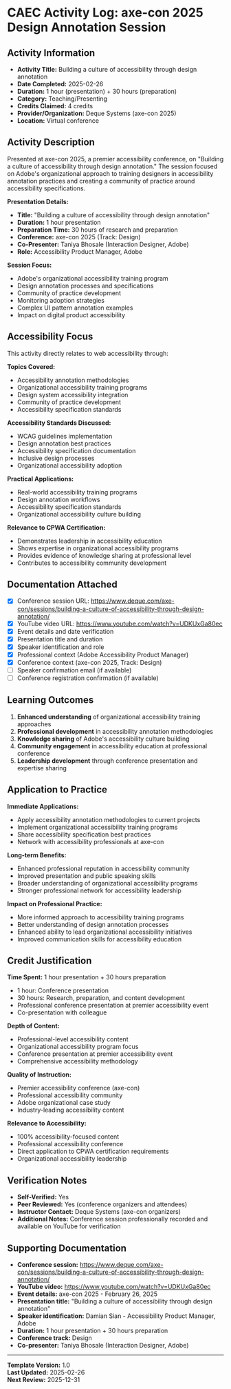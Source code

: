 # CAEC Activity Log: axe-con 2025 Design Annotation Session

## Activity Information
- **Activity Title:** Building a culture of accessibility through design annotation
- **Date Completed:** 2025-02-26
- **Duration:** 1 hour (presentation) + 30 hours (preparation)
- **Category:** Teaching/Presenting
- **Credits Claimed:** 4 credits
- **Provider/Organization:** Deque Systems (axe-con 2025)
- **Location:** Virtual conference

## Activity Description
Presented at axe-con 2025, a premier accessibility conference, on "Building a culture of accessibility through design annotation." The session focused on Adobe's organizational approach to training designers in accessibility annotation practices and creating a community of practice around accessibility specifications.

**Presentation Details:**
- **Title:** "Building a culture of accessibility through design annotation"
- **Duration:** 1 hour presentation
- **Preparation Time:** 30 hours of research and preparation
- **Conference:** axe-con 2025 (Track: Design)
- **Co-Presenter:** Taniya Bhosale (Interaction Designer, Adobe)
- **Role:** Accessibility Product Manager, Adobe

**Session Focus:**
- Adobe's organizational accessibility training program
- Design annotation processes and specifications
- Community of practice development
- Monitoring adoption strategies
- Complex UI pattern annotation examples
- Impact on digital product accessibility

## Accessibility Focus
This activity directly relates to web accessibility through:

**Topics Covered:**
- Accessibility annotation methodologies
- Organizational accessibility training programs
- Design system accessibility integration
- Community of practice development
- Accessibility specification standards

**Accessibility Standards Discussed:**
- WCAG guidelines implementation
- Design annotation best practices
- Accessibility specification documentation
- Inclusive design processes
- Organizational accessibility adoption

**Practical Applications:**
- Real-world accessibility training programs
- Design annotation workflows
- Accessibility specification standards
- Organizational accessibility culture building

**Relevance to CPWA Certification:**
- Demonstrates leadership in accessibility education
- Shows expertise in organizational accessibility programs
- Provides evidence of knowledge sharing at professional level
- Contributes to accessibility community development

## Documentation Attached
- [x] Conference session URL: https://www.deque.com/axe-con/sessions/building-a-culture-of-accessibility-through-design-annotation/
- [x] YouTube video URL: https://www.youtube.com/watch?v=UDKUxGa80ec
- [x] Event details and date verification
- [x] Presentation title and duration
- [x] Speaker identification and role
- [x] Professional context (Adobe Accessibility Product Manager)
- [x] Conference context (axe-con 2025, Track: Design)
- [ ] Speaker confirmation email (if available)
- [ ] Conference registration confirmation (if available)

## Learning Outcomes
1. **Enhanced understanding** of organizational accessibility training approaches
2. **Professional development** in accessibility annotation methodologies
3. **Knowledge sharing** of Adobe's accessibility culture building
4. **Community engagement** in accessibility education at professional conference
5. **Leadership development** through conference presentation and expertise sharing

## Application to Practice
**Immediate Applications:**
- Apply accessibility annotation methodologies to current projects
- Implement organizational accessibility training programs
- Share accessibility specification best practices
- Network with accessibility professionals at axe-con

**Long-term Benefits:**
- Enhanced professional reputation in accessibility community
- Improved presentation and public speaking skills
- Broader understanding of organizational accessibility programs
- Stronger professional network for accessibility leadership

**Impact on Professional Practice:**
- More informed approach to accessibility training programs
- Better understanding of design annotation processes
- Enhanced ability to lead organizational accessibility initiatives
- Improved communication skills for accessibility education

## Credit Justification
**Time Spent:** 1 hour presentation + 30 hours preparation
- 1 hour: Conference presentation
- 30 hours: Research, preparation, and content development
- Professional conference presentation at premier accessibility event
- Co-presentation with colleague

**Depth of Content:**
- Professional-level accessibility content
- Organizational accessibility program focus
- Conference presentation at premier accessibility event
- Comprehensive accessibility methodology

**Quality of Instruction:**
- Premier accessibility conference (axe-con)
- Professional accessibility community
- Adobe organizational case study
- Industry-leading accessibility content

**Relevance to Accessibility:**
- 100% accessibility-focused content
- Professional accessibility conference
- Direct application to CPWA certification requirements
- Organizational accessibility leadership

## Verification Notes
- **Self-Verified:** Yes
- **Peer Reviewed:** Yes (conference organizers and attendees)
- **Instructor Contact:** Deque Systems (axe-con organizers)
- **Additional Notes:** Conference session professionally recorded and available on YouTube for verification

## Supporting Documentation
- **Conference session:** https://www.deque.com/axe-con/sessions/building-a-culture-of-accessibility-through-design-annotation/
- **YouTube video:** https://www.youtube.com/watch?v=UDKUxGa80ec
- **Event details:** axe-con 2025 - February 26, 2025
- **Presentation title:** "Building a culture of accessibility through design annotation"
- **Speaker identification:** Damian Sian - Accessibility Product Manager, Adobe
- **Duration:** 1 hour presentation + 30 hours preparation
- **Conference track:** Design
- **Co-presenter:** Taniya Bhosale (Interaction Designer, Adobe)

---
**Template Version:** 1.0  
**Last Updated:** 2025-02-26  
**Next Review:** 2025-12-31
